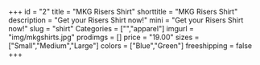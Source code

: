 +++
id = "2"
title = "MKG Risers Shirt"
shorttitle = "MKG Risers Shirt"
description = "Get your Risers Shirt now!"
mini = "Get your Risers Shirt now!"
slug = "shirt"
Categories = ["","apparel"]
imgurl = "img/mkgshirts.jpg"
prodimgs = []
price = "19.00"
sizes = ["Small","Medium","Large"]
colors = ["Blue","Green"]
freeshipping = false
+++
